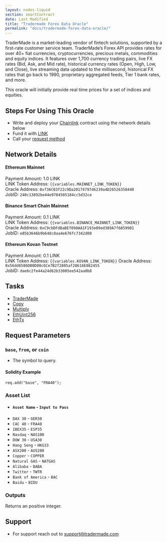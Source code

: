 ```yaml
---
layout: nodes.liquid
section: smartContract
date: Last Modified
title: "Tradermade Forex Data Oracle"
permalink: "docs/tradermade-forex-data-oracle/"
---
```


TraderMade is a market-leading vendor of fintech solutions, supported by a first-rate customer service team. TraderMade’s Forex API provides rates for over 40+ fiat currencies, cryptocurrencies, precious metals, commodities and equity indices. It features over 1,700 currency trading pairs, live FX rates (Bid, Ask, and Mid rate), historical currency rates (Open, High, Low, and Close), live streaming data updated to the millisecond, historical FX rates that go back to 1990, proprietary aggregated feeds, Tier 1 bank rates, and more. 

This oracle will initially provide real time prices for a set of indices and equities.

## Steps For Using This Oracle

- Write and deploy your [Chainlink](../intermediates-tutorial/) contract using the network details below
- Fund it with [LINK](../link-token-contracts/) 
- Call your [request method](./#chainlink-examples)

## Network Details

#### Ethereum Mainnet

Payment Amount: 1.0 LINK  
LINK Token Address: `{{variables.MAINNET_LINK_TOKEN}}`  
Oracle Address: `0xf36C03f22c9Da20174797d6239a4D26526358440`  
JobID: `240c13892be44e9784505184cc5d32ce`  

#### Binance Smart Chain Mainnet
Payment Amount: 0.1 LINK  
LINK Token Address: `{{variables.BINANCE_MAINNET_LINK_TOKEN}}`  
Oracle Address: `0xC9cbDFdBaBEf098AA1F193e09ed389A7f6859901`  
JobID: `e85b3646b9b648c8aa4e676fc7342d08`  

#### Ethereum Kovan Testnet

Payment Amount: 0.1 LINK  
LINK Token Address: `{{variables.KOVAN_LINK_TOKEN}}` 
Oracle Address: `0x56dd6586DB0D08c6Ce7B2f2805af28616E082455`  
JobID: `dae6c2fe44a24d62b33005ee542aa0b8`  

## Tasks
* <a href="https://market.link/adapters/21d74022-7679-465d-8367-576c42f0f6b3" target="_blank">TraderMade</a>
* [Copy](../adapters/#copy)
* [Multiply](../adapters/#multiply)
* [EthUint256](../adapters/#ethuint256)
* [EthTx](../adapters/#ethtx)

## Request Parameters
### `base`, `from`, or `coin`
- The symbol to query.

#### Solidity Example
`req.add("base", "FRA40");`

### Asset List
- #### `Asset Name` - `Input to Pass`
- `DAX 30` - `GER30`
- `CAC 40` - `FRA40`
- `IBEX35` - `ESP35`
- `Nasdaq` - `NAS100`
- `DOW 30` - `USA30`
- `Hang Seng` - `HKG33`
- `ASX200` - `AUS200`
- `Copper` - `COPPER`
- `Natural GAS` - `NATGAS`
- `Alibaba` - `BABA`
- `Twitter` - `TWTR`
- `Bank of America` - `BAC`
- `Baidu` - `BIDU`

### Outputs
Returns an positive integer.

## Support

- For support reach out to <a href="mailto:support@tradermade.com" target="_blank">support@tradermade.com</a>
